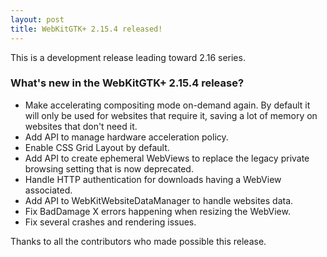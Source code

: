 ```yaml
---
layout: post
title: WebKitGTK+ 2.15.4 released!
---
```


This is a development release leading toward 2.16 series.

### What's new in the WebKitGTK+ 2.15.4 release?

 - Make accelerating compositing mode on-demand again. By default it will only be used for websites
   that require it, saving a lot of memory on websites that don't need it.
 - Add API to manage hardware acceleration policy.
 - Enable CSS Grid Layout by default.
 - Add API to create ephemeral WebViews to replace the legacy private browsing setting that is now
   deprecated.
 - Handle HTTP authentication for downloads having a WebView associated.
 - Add API to WebKitWebsiteDataManager to handle websites data.
 - Fix BadDamage X errors happening when resizing the WebView.
 - Fix several crashes and rendering issues.

Thanks to all the contributors who made possible this release.